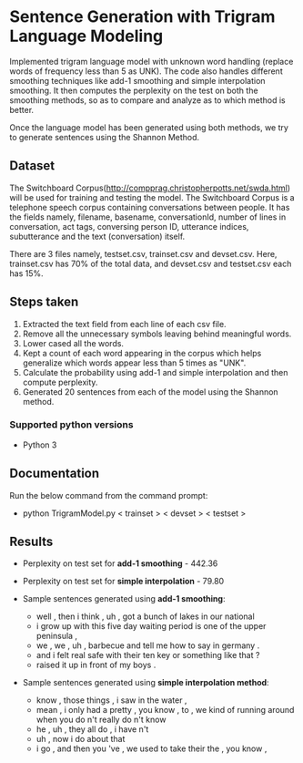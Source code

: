 
# Sentence Generation with Trigram Language Modeling

Implemented trigram language model with unknown word handling (replace words of frequency less than 5 as UNK). The code also handles different smoothing techniques like add-1 smoothing and simple interpolation smoothing. It then computes the perplexity on the test on both the smoothing methods, so as to compare and analyze as to which method is better.

Once the language model has been generated using both methods, we try to generate sentences using the Shannon Method.

## Dataset

The Switchboard Corpus(http://compprag.christopherpotts.net/swda.html) will be used for training and testing the model. The Switchboard Corpus is a telephone speech corpus containing conversations between people. It has the fields namely, filename, basename, conversationId, number of lines in conversation, act tags, conversing person ID, utterance indices, subutterance and the text (conversation) itself.

There are 3 files namely, testset.csv, trainset.csv and devset.csv. Here, trainset.csv has 70% of the total data, and devset.csv and testset.csv each has 15%.

## Steps taken

1. Extracted the text field from each line of each csv file.
2. Remove all the unnecessary symbols leaving behind meaningful words.
3. Lower cased all the words.
4. Kept a count of each word appearing in the corpus which helps generalize which words appear less than 5 times as "UNK".
5. Calculate the probability using add-1 and simple interpolation and then compute perplexity.
6. Generated 20 sentences from each of the model using the Shannon method.

### Supported python versions

 -  Python 3

## Documentation

Run the below command from the command prompt:

 - python TrigramModel.py < trainset > < devset > < testset >

## Results

- Perplexity on test set for __add-1 smoothing__ - 442.36


- Perplexity on test set for __simple interpolation__ - 79.80

- Sample sentences generated using __add-1 smoothing__:
    -  well , then i think , uh , got a bunch of lakes in our national
    -  i grow up with this five day waiting period is one of the upper peninsula ,
    -  we , we , uh , barbecue and tell me how to say in germany .
    -  and i felt real safe with their ten key or something like that ?
    -  raised it up in front of my boys .

- Sample sentences generated using __simple interpolation method__:
    - know , those things , i saw in the water ,
    - mean , i only had a pretty , you know , to , we kind of running around when you do n't really do n't know
    - he , uh , they all do , i have n't
    - uh , now i do about that
    - i go , and then you 've , we used to take their <UNK> <UNK> the , you know ,
